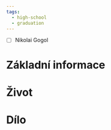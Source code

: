 ```yaml
---
tags:
  - high-school
  - graduation
---
```

- [ ] Nikolai Gogol
# Základní informace
# Život
# Dílo